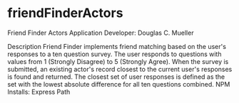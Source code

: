 # friendFinderActors

Friend Finder Actors Application
Developer: Douglas C. Mueller

Description
Friend Finder implements friend matching based on the user's responses to a ten question survey. The user responds to questions with values from 1 (Strongly Disagree) to 5 (Strongly Agree). When the survey is submitted, an existing actor's record closest to the current user's responses is found and returned. The closest set of user responses is defined as the set with the lowest absolute difference for all ten questions combined.
NPM Installs:
Express
Path